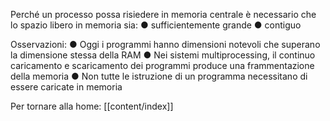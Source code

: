 Perché un processo possa risiedere in memoria centrale è necessario che lo spazio libero in memoria sia:
● sufficientemente grande
● contiguo

Osservazioni:
● Oggi i programmi hanno dimensioni notevoli che superano la dimensione stessa della RAM
● Nei sistemi multiprocessing, il continuo caricamento e scaricamento dei programmi produce una frammentazione della memoria
● Non tutte le istruzione di un programma necessitano di essere caricate in memoria 


Per tornare alla home: [[content/index]]
